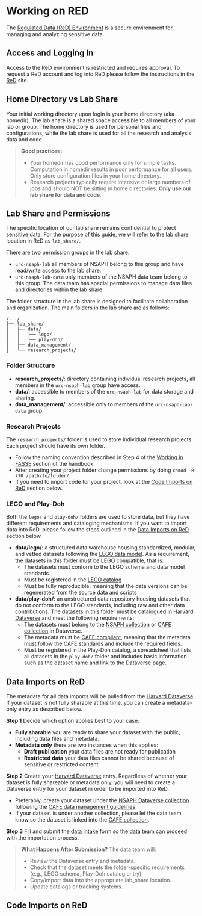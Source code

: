 # Working on RED

The [Regulated Data (ReD) Environment](https://rc.harvard.edu/services/regulated-data-services-user-guide/) is a secure environment for managing and analyzing sensitive data.

## Access and Logging In
Access to the ReD environment is restricted and requires approval. To request a ReD account and log into ReD please follow the instructions in the [ReD](https://rc.harvard.edu/services/regulated-data-services-user-guide/) site.

## Home Directory vs Lab Share
Your initial working directory upon login is your home directory (aka homedir). The lab share is a shared space accessible to all members of your lab or group. The home directory is used for personal files and configurations, while the lab share is used for all the research and analysis data and code.

> **Good practices:**
> * Your homedir has good performance only for simple tasks. Computation in homedir results in poor performance for all users. Only store configuration files in your home directory.
>* Research projects typically require intensive or large numbers of jobs and should NOT be sitting in home directories. **Only use our lab share for data and code**.

## Lab Share and Permissions
The specific location of our lab share remains confidential to protect sensitive data. For the purpose of this guide, we will refer to the lab share location in ReD as `lab_share/`.

There are two permission groups in the lab share: 
* `urc-nsaph-lab` all members of NSAPH belong to this group and have read/write access to the lab share.
* `urc-nsaph-lab-data` only members of the NSAPH data team belong to this group. The data team has special permissions to manage data files and directories within the lab share.

The folder structure in the lab share is designed to facilitate collaboration and organization. The main folders in the lab share are as follows:

```
/.../
├── lab_share/
│   ├── data/
│   │   ├── lego/
│   │   └── play-doh/
│   ├── data_management/
│   └── research_projects/
```

### Folder Structure
* **research_projects/**: directory containing individual research projects, all members in the `urc-nsaph-lab` group have access.
* **data/**: accessible to members of the `urc-nsaph-lab` for data storage and sharing.
* **data_management/**: accessible only to members of the `urc-nsaph-lab-data` group.

### Research Projects
The `research_projects/` folder is used to store individual research projects. Each project should have its own folder. 
* Follow the naming convention described in Step 4 of the [Working in FASSE](fasse.md) section of the handbook.
* After creating your project folder change permissions by doing `chmod -R 770 /path/to/folder/`
* If you need to import code for your project, look at the [Code Imports on ReD](#code-imports-on-red) section below.

### LEGO and Play-Doh 
Both the `lego/` and `play-doh/` folders are used to store data, but they have different requirements and cataloging mechanisms. If you want to import data into ReD, please follow the steps outlined in the [Data Imports on ReD](#data-imports-on-red) section below.

* **data/lego/**: a structured data warehouse housing standardized, modular, and vetted datasets following the [LEGO data model](lego_data_model.md). As a requirement, the datasets in this folder must be LEGO compatible, that is:
    - The datasets must conform to the LEGO schema and data model standards
    - Must be registered in the [LEGO catalog](https://lego-catalog.netlify.app/)
    - Must be fully reproducible, meaning that the data versions can be regenerated from the source data and scripts
* **data/play-doh/**: an unstructured data repository housing datasets that do not conform to the LEGO standards, including raw and other data contributions. The datasets in this folder must be catalogued in [Harvard Dataverse](https://dataverse.harvard.edu) and meet the following requirements:
    - The datasets must belong to the [NSAPH collection](https://dataverse.harvard.edu/dataverse/nsaph) or [CAFE collection](https://dataverse.harvard.edu/dataverse/cafe) in Dataverse.
    - The metadata must be [CAFE compliant](https://climate-cafe.github.io/intro.html), meaning that the metadata must follow the CAFE standards and include the required fields.
    - Must be registered in the Play-Doh catalog, a spreadsheet that lists all datasets in the `play-doh/` folder and includes basic information such as the dataset name and link to the Dataverse page.

## Data Imports on ReD

The metadata for all data imports will be pulled from the [Harvard Dataverse](https://dataverse.harvard.edu). If your dataset is not fully sharable at this time, you can create a metadata-only entry as described below.

**Step 1** Decide which option applies best to your case:
* **Fully sharable** you are ready to share your dataset with the public, including data files and metadata.
* **Metadata only** there are two instances when this applies:
    - **Draft publication** your data files are not ready for publication
    - **Restricted data** your data files cannot be shared because of sensitive or restricted content

**Step 2** Create your [Harvard Dataverse](https://dataverse.harvard.edu) entry. Regardless of whether your dataset is fully shareable or metadata only, you will need to create a Dataverse entry for your dataset in order to be imported into ReD.
  - Preferably, create your dataset under the [NSAPH Dataverse collection](https://dataverse.harvard.edu/dataverse/nsaph) following the [CAFE data management guidelines](https://climate-cafe.github.io/intro.html). 
  - If your dataset is under another collection, please let the data team know so the dataset is linked into the [CAFE collection](https://dataverse.harvard.edu/dataverse/cafe).

**Step 3** Fill and submit the [data intake form]() so the data team can proceed with the importation process.

>**What Happens After Submission?** The data team will:
>* Review the Dataverse entry and metadata.
>* Check that the dataset meets the folder-specific requirements (e.g., LEGO schema, Play-Doh catalog entry).
>* Copy/import data into the appropriate lab_share location.
>* Update catalogs or tracking systems.

## Code Imports on ReD